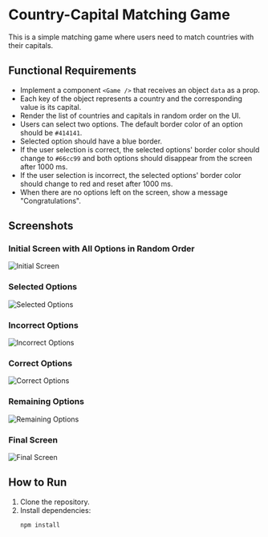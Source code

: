 # Country-Capital Matching Game

This is a simple matching game where users need to match countries with their capitals.

## Functional Requirements

- Implement a component `<Game />` that receives an object `data` as a prop.
- Each key of the object represents a country and the corresponding value is its capital.
- Render the list of countries and capitals in random order on the UI.
- Users can select two options. The default border color of an option should be `#414141`.
- Selected option should have a blue border.
- If the user selection is correct, the selected options' border color should change to `#66cc99` and both options should disappear from the screen after 1000 ms.
- If the user selection is incorrect, the selected options' border color should change to red and reset after 1000 ms.
- When there are no options left on the screen, show a message "Congratulations".

## Screenshots

### Initial Screen with All Options in Random Order
![Initial Screen](https://ik.imagekit.io/devtoolstech/question-images/country-capital-game/Screenshot%202024-02-03%20at%208.34.44%20PM_M8940Rm4kn.png)

### Selected Options
![Selected Options](https://ik.imagekit.io/devtoolstech/question-images/country-capital-game/Screenshot%202024-02-03%20at%208.35.20%20PM_aszC8p_1cM.png)

### Incorrect Options
![Incorrect Options](https://ik.imagekit.io/devtoolstech/question-images/country-capital-game/Screenshot%202024-02-03%20at%208.35.01%20PM_zQMadKasuO.png?updatedAt=1706972853185)

### Correct Options
![Correct Options](https://ik.imagekit.io/devtoolstech/question-images/country-capital-game/Screenshot%202024-02-03%20at%208.35.38%20PM_toW7pNN3M.png)

### Remaining Options
![Remaining Options](https://ik.imagekit.io/devtoolstech/question-images/country-capital-game/Screenshot%202024-02-03%20at%208.35.51%20PM_yiAO4aTDi.png)

### Final Screen
![Final Screen](https://ik.imagekit.io/devtoolstech/question-images/country-capital-game/Screenshot%202024-02-03%20at%208.42.01%20PM_nSvt2ckL-.png)

## How to Run

1. Clone the repository.
2. Install dependencies:
   ```bash
   npm install
